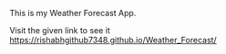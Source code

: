 This is my Weather Forecast App.

Visit the given link to see it  https://rishabhgithub7348.github.io/Weather_Forecast/

